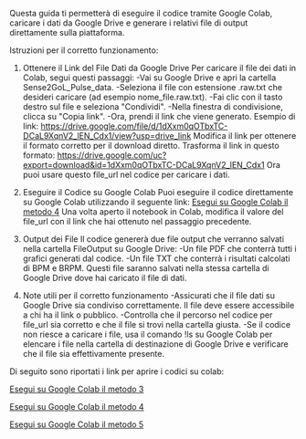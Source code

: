Questa guida ti permetterà di eseguire il codice tramite Google Colab, caricare i dati da Google Drive e generare i relativi file di output direttamente sulla piattaforma. 

Istruzioni per il corretto funzionamento:
1. Ottenere il Link del File Dati da Google Drive
Per caricare il file dei dati in Colab, segui questi passaggi:
-Vai su Google Drive e apri la cartella Sense2GoL_Pulse_data.
-Seleziona il file con estensione .raw.txt che desideri caricare (ad esempio nome_file.raw.txt).
-Fai clic con il tasto destro sul file e seleziona "Condividi".
-Nella finestra di condivisione, clicca su "Copia link".
-Ora, prendi il link che viene generato. Esempio di link: https://drive.google.com/file/d/1dXxm0qOTbxTC-DCaL9XqnV2_lEN_Cdx1/view?usp=drive_link
Modifica il link per ottenere il formato corretto per il download diretto. Trasforma il link in questo formato: https://drive.google.com/uc?export=download&id=1dXxm0qOTbxTC-DCaL9XqnV2_lEN_Cdx1
Ora puoi usare questo file_url nel codice per caricare i dati.

2. Eseguire il Codice su Google Colab
Puoi eseguire il codice direttamente su Google Colab utilizzando il seguente link:
[Esegui su Google Colab il metodo 4](https://colab.research.google.com/github/microlab-unibg/Sense2Gol-Pulse-vital-Parameters/blob/Caricamento-file-e-collegamento-al-drive/MetodiDiRimozione/RImozione_Metodo4.ipynb)
Una volta aperto il notebook in Colab, modifica il valore del file_url con il link che hai ottenuto nel passaggio precedente.

3. Output dei File
Il codice genererà due file output che verranno salvati nella cartella FileOutput su Google Drive:
-Un file PDF che conterrà tutti i grafici generati dal codice.
-Un file TXT che conterrà i risultati calcolati di BPM e BRPM.
Questi file saranno salvati nella stessa cartella di Google Drive dove hai caricato il file di dati.

4. Note utili per il corretto funzionamento
-Assicurati che il file dati su Google Drive sia condiviso correttamente. Il file deve essere accessibile a chi ha il link o pubblico.
-Controlla che il percorso nel codice per file_url sia corretto e che il file si trovi nella cartella giusta.
-Se il codice non riesce a caricare i file, usa il comando !ls su Google Colab per elencare i file nella cartella di destinazione di Google Drive e verificare che il file sia effettivamente presente.


Di seguito sono riportati i link per aprire i codici su colab:

[Esegui su Google Colab il metodo 3](https://colab.research.google.com/github/microlab-unibg/Sense2Gol-Pulse-vital-Parameters/blob/Caricamento-file-e-collegamento-al-drive/MetodiDiRimozione/Rimozione_Metodo3_def.ipynb)

[Esegui su Google Colab il metodo 4](https://colab.research.google.com/github/microlab-unibg/Sense2Gol-Pulse-vital-Parameters/blob/Caricamento-file-e-collegamento-al-drive/MetodiDiRimozione/RImozione_Metodo4_(2).ipynb)

[Esegui su Google Colab il metodo 5](https://colab.research.google.com/github/microlab-unibg/Sense2Gol-Pulse-vital-Parameters/blob/Caricamento-file-e-collegamento-al-drive/MetodiDiRimozione/RImozione_Metodo5.ipynb)
